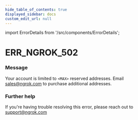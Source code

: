 ```yaml
---
hide_table_of_contents: true
displayed_sidebar: docs
custom_edit_url: null
---
```


import ErrorDetails from '/src/components/ErrorDetails';

# ERR_NGROK_502

### Message
Your account is limited to `<MAX>` reserved addresses. Email sales@ngrok.com to purchase additional addresses.

### Further help
If you're having trouble resolving this error, please reach out to [support@ngrok.com](mailto:support@ngrok.com?subject=Help%20with%20ERR_NGROK_502)

<ErrorDetails error='err_ngrok_502' />
